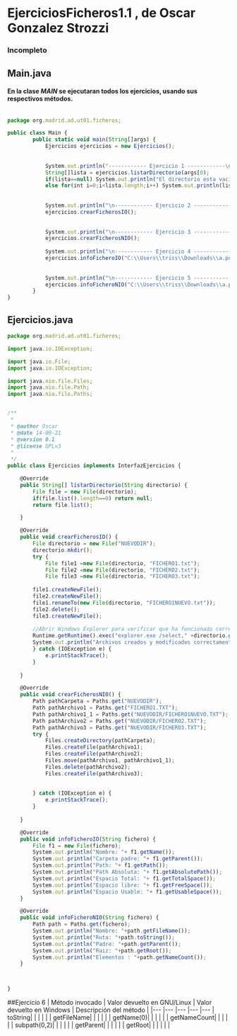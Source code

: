 # EjerciciosFicheros1.1 , de Oscar Gonzalez Strozzi
### Incompleto
## Main.java
#### En la clase <b>*MAIN*</b> se ejecutaran todos los ejercicios, usando sus respectivos métodos.


```javascript
	
package org.madrid.ad.ut01.ficheros;

public class Main {
		public static void main(String[]args) {
			Ejercicios ejercicios = new Ejercicios();
			
			
			System.out.println("------------ Ejercicio 1 ------------\n");
			String[]lista = ejercicios.listarDirectorio(args[0);
			if(lista==null) System.out.println("El directorio esta vacio");
			else for(int i=0;i<lista.length;i++) System.out.println(lista[i]);
			
			
			System.out.println("\n------------ Ejercicio 2 ------------\n");
			ejercicios.crearFicherosIO();
			
		
			System.out.println("\n------------ Ejercicio 3 ------------\n");
			ejercicios.crearFicherosNIO();
		
			System.out.println("\n------------ Ejercicio 4 ------------\n");
			ejercicios.infoFicheroIO("C:\\Users\\triss\\Downloads\\a.png");
			
		
			System.out.println("\n------------ Ejercicio 5 ------------\n");
			ejercicios.infoFicheroNIO("C:\\Users\\triss\\Downloads\\a.png");
		}
}

```

## Ejercicios.java
```javascript
package org.madrid.ad.ut01.ficheros;

import java.io.IOException;

import java.io.File;
import java.io.IOException;

import java.nio.file.Files;
import java.nio.file.Path;
import java.nio.file.Paths;


/**
 *  
 * @author Oscar
 * @date 14-09-21
 * @version 0.1
 * @license GPLv3
 *
 */
public class Ejercicios implements InterfazEjercicios {

	@Override
	public String[] listarDirectorio(String directorio) {
		File file = new File(directorio);
		if(file.list().length==0) return null;
		return file.list();

	}

	@Override
	public void crearFicherosIO() {
		File directorio = new File("NUEVODIR");
		directorio.mkdir();
		try {
			File file1 =new File(directorio, "FICHERO1.txt");
			File file2 =new File(directorio, "FICHERO2.txt");
			File file3 =new File(directorio, "FICHERO3.txt");
			
		file1.createNewFile();
		file2.createNewFile();
		file1.renameTo(new File(directorio, "FICHERO1NUEVO.txt"));
		file2.delete();
		file3.createNewFile();
		
		//Abrir Windows Explorer para verificar que ha funcionado correctamente
		Runtime.getRuntime().exec("explorer.exe /select," +directorio.getAbsolutePath());
		System.out.println("Archivos creados y modificados correctamente.");
		} catch (IOException e) {
			e.printStackTrace();
		}
		
	}

	@Override
	public void crearFicherosNIO() {
		Path pathCarpeta = Paths.get("NUEVODIR");
		Path pathArchivo1 = Paths.get("FICHERO1.TXT");
		Path pathArchivo1_1 = Paths.get("NUEVODIR/FICHERO1NUEVO.TXT");
		Path pathArchivo2 = Paths.get("NUEVODIR/FICHERO2.TXT");
		Path pathArchivo3 = Paths.get("NUEVODIR/FICHERO3.TXT");
		try {
			Files.createDirectory(pathCarpeta);
			Files.createFile(pathArchivo1);
			Files.createFile(pathArchivo2);
			Files.move(pathArchivo1, pathArchivo1_1);
			Files.delete(pathArchivo2);
			Files.createFile(pathArchivo3);
			
			
		} catch (IOException e) {
			e.printStackTrace();
		}
		
	}

	@Override
	public void infoFicheroIO(String fichero) {
		File f1 = new File(fichero);
		System.out.println("Nombre: "+ f1.getName());
		System.out.println("Carpeta padre: "+ f1.getParent());
		System.out.println("Path: "+ f1.getPath());
		System.out.println("Path Absoluta: "+ f1.getAbsolutePath());
		System.out.println("Espacio Total: "+ f1.getTotalSpace());
		System.out.println("Espacio libre: "+ f1.getFreeSpace());
		System.out.println("Espacio Usable: "+ f1.getUsableSpace());
	}

	@Override
	public void infoFicheroNIO(String fichero) {
		Path path = Paths.get(fichero);
		System.out.println("Nombre: "+path.getFileName());
		System.out.println("Ruta: "+path.toString());
		System.out.println("Padre: "+path.getParent());
		System.out.println("Raiz: "+path.getRoot());
		System.out.println("Elementos : "+path.getNameCount());
	}



}

```

##Ejercicio 6
|  Método invocado 	|   Valor devuelto en GNU/Linux	|   Valor devuelto en Windows	|   Descripción del método	|
		|---	|---	|---	|---	|---	|
toString|   	|   	|   	|   	|   	|
getFileName|   	|   	|   	|   	|   	|
getName(0)|   	|   	|   	|   	|   	|
getNameCount|   	|   	|   	|   	|   	|
subpath(0,2)|   	|   	|   	|   	|   	|
getParent|   	|   	|   	|   	|   	|
getRoot|   	|   	|   	|   	|   	|

